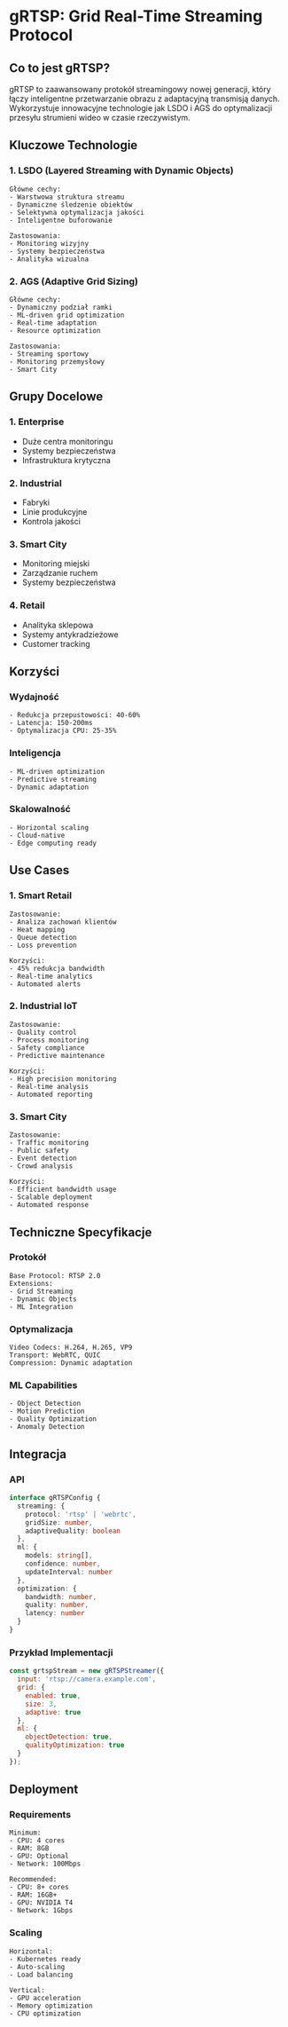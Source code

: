 # gRTSP: Grid Real-Time Streaming Protocol

## Co to jest gRTSP?

gRTSP to zaawansowany protokół streamingowy nowej generacji, który łączy inteligentne przetwarzanie obrazu z adaptacyjną transmisją danych. Wykorzystuje innowacyjne technologie jak LSDO i AGS do optymalizacji przesyłu strumieni wideo w czasie rzeczywistym.

## Kluczowe Technologie

### 1. LSDO (Layered Streaming with Dynamic Objects)
```text
Główne cechy:
- Warstwowa struktura streamu
- Dynamiczne śledzenie obiektów
- Selektywna optymalizacja jakości
- Inteligentne buforowanie

Zastosowania:
- Monitoring wizyjny
- Systemy bezpieczeństwa
- Analityka wizualna
```

### 2. AGS (Adaptive Grid Sizing)
```text
Główne cechy:
- Dynamiczny podział ramki
- ML-driven grid optimization
- Real-time adaptation
- Resource optimization

Zastosowania:
- Streaming sportowy
- Monitoring przemysłowy
- Smart City
```

## Grupy Docelowe

### 1. Enterprise
- Duże centra monitoringu
- Systemy bezpieczeństwa
- Infrastruktura krytyczna

### 2. Industrial
- Fabryki
- Linie produkcyjne
- Kontrola jakości

### 3. Smart City
- Monitoring miejski
- Zarządzanie ruchem
- Systemy bezpieczeństwa

### 4. Retail
- Analityka sklepowa
- Systemy antykradzieżowe
- Customer tracking

## Korzyści

### Wydajność
```text
- Redukcja przepustowości: 40-60%
- Latencja: 150-200ms
- Optymalizacja CPU: 25-35%
```

### Inteligencja
```text
- ML-driven optimization
- Predictive streaming
- Dynamic adaptation
```

### Skalowalność
```text
- Horizontal scaling
- Cloud-native
- Edge computing ready
```

## Use Cases

### 1. Smart Retail
```text
Zastosowanie:
- Analiza zachowań klientów
- Heat mapping
- Queue detection
- Loss prevention

Korzyści:
- 45% redukcja bandwidth
- Real-time analytics
- Automated alerts
```

### 2. Industrial IoT
```text
Zastosowanie:
- Quality control
- Process monitoring
- Safety compliance
- Predictive maintenance

Korzyści:
- High precision monitoring
- Real-time analysis
- Automated reporting
```

### 3. Smart City
```text
Zastosowanie:
- Traffic monitoring
- Public safety
- Event detection
- Crowd analysis

Korzyści:
- Efficient bandwidth usage
- Scalable deployment
- Automated response
```

## Techniczne Specyfikacje

### Protokół
```text
Base Protocol: RTSP 2.0
Extensions: 
- Grid Streaming
- Dynamic Objects
- ML Integration
```

### Optymalizacja
```text
Video Codecs: H.264, H.265, VP9
Transport: WebRTC, QUIC
Compression: Dynamic adaptation
```

### ML Capabilities
```text
- Object Detection
- Motion Prediction
- Quality Optimization
- Anomaly Detection
```

## Integracja

### API
```typescript
interface gRTSPConfig {
  streaming: {
    protocol: 'rtsp' | 'webrtc',
    gridSize: number,
    adaptiveQuality: boolean
  },
  ml: {
    models: string[],
    confidence: number,
    updateInterval: number
  },
  optimization: {
    bandwidth: number,
    quality: number,
    latency: number
  }
}
```

### Przykład Implementacji
```javascript
const grtspStream = new gRTSPStreamer({
  input: 'rtsp://camera.example.com',
  grid: {
    enabled: true,
    size: 3,
    adaptive: true
  },
  ml: {
    objectDetection: true,
    qualityOptimization: true
  }
});
```

## Deployment

### Requirements
```text
Minimum:
- CPU: 4 cores
- RAM: 8GB
- GPU: Optional
- Network: 100Mbps

Recommended:
- CPU: 8+ cores
- RAM: 16GB+
- GPU: NVIDIA T4
- Network: 1Gbps
```

### Scaling
```text
Horizontal:
- Kubernetes ready
- Auto-scaling
- Load balancing

Vertical:
- GPU acceleration
- Memory optimization
- CPU optimization
```
